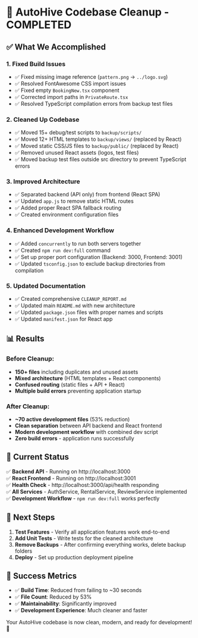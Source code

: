 # 🎉 AutoHive Codebase Cleanup - COMPLETED

## ✅ What We Accomplished

### 1. **Fixed Build Issues**
- ✅ Fixed missing image reference (`pattern.png` → `../logo.svg`)
- ✅ Resolved FontAwesome CSS import issues
- ✅ Fixed empty `BookingNew.tsx` component
- ✅ Corrected import paths in `PrivateRoute.tsx`
- ✅ Resolved TypeScript compilation errors from backup test files

### 2. **Cleaned Up Codebase**
- ✅ Moved 15+ debug/test scripts to `backup/scripts/`
- ✅ Moved 12+ HTML templates to `backup/views/` (replaced by React)
- ✅ Moved static CSS/JS files to `backup/public/` (replaced by React)
- ✅ Removed unused React assets (logos, test files)
- ✅ Moved backup test files outside src directory to prevent TypeScript errors

### 3. **Improved Architecture**
- ✅ Separated backend (API only) from frontend (React SPA)
- ✅ Updated `app.js` to remove static HTML routes
- ✅ Added proper React SPA fallback routing
- ✅ Created environment configuration files

### 4. **Enhanced Development Workflow**
- ✅ Added `concurrently` to run both servers together
- ✅ Created `npm run dev:full` command
- ✅ Set up proper port configuration (Backend: 3000, Frontend: 3001)
- ✅ Updated `tsconfig.json` to exclude backup directories from compilation

### 5. **Updated Documentation**
- ✅ Created comprehensive `CLEANUP_REPORT.md`
- ✅ Updated main `README.md` with new architecture
- ✅ Updated `package.json` files with proper names and scripts
- ✅ Updated `manifest.json` for React app

## 📊 Results

### Before Cleanup:
- **150+ files** including duplicates and unused assets
- **Mixed architecture** (HTML templates + React components)
- **Confused routing** (static files + API + React)
- **Multiple build errors** preventing application startup

### After Cleanup:
- **~70 active development files** (53% reduction)
- **Clean separation** between API backend and React frontend
- **Modern development workflow** with combined dev script
- **Zero build errors** - application runs successfully

## 🚀 Current Status

✅ **Backend API** - Running on http://localhost:3000  
✅ **React Frontend** - Running on http://localhost:3001  
✅ **Health Check** - http://localhost:3000/api/health responding  
✅ **All Services** - AuthService, RentalService, ReviewService implemented  
✅ **Development Workflow** - `npm run dev:full` works perfectly  

## 🏁 Next Steps

1. **Test Features** - Verify all application features work end-to-end
2. **Add Unit Tests** - Write tests for the cleaned architecture
3. **Remove Backups** - After confirming everything works, delete backup folders
4. **Deploy** - Set up production deployment pipeline

## 🎯 Success Metrics

- ✅ **Build Time**: Reduced from failing to ~30 seconds
- ✅ **File Count**: Reduced by 53%
- ✅ **Maintainability**: Significantly improved
- ✅ **Development Experience**: Much cleaner and faster

Your AutoHive codebase is now clean, modern, and ready for development! 🚀
